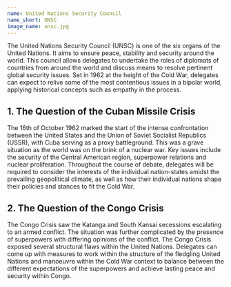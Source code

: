 ```yaml
---
name: United Nations Security Council
name_short: UNSC
image_name: unsc.jpg
---
```


The United Nations Security Council (UNSC) is one of the six organs of the 
United Nations. It aims to ensure peace, stability and security around the world. 
This council allows delegates to undertake the roles of diplomats of countries 
from around the world and discuss means to resolve pertinent global security issues. 
Set in 1962 at the height of the Cold War, delegates can expect to relive some 
of the most contentious issues in a bipolar world, applying historical concepts 
such as empathy in the process. 

## 1. The Question of the Cuban Missile Crisis
 
The 16th of October 1962 marked the start of the intense confrontation between the 
United States and the Union of Soviet Socialist Republics (USSR), with Cuba serving 
as a proxy battleground. This was a grave situation as the world was on the brink of 
a nuclear war. Key issues include the security of the Central American region, superpower 
relations and nuclear proliferation. Throughout the course of debate, delegates will be 
required to consider the interests of the individual nation-states amidst the prevailing 
geopolitical climate, as well as how their individual nations shape their policies and 
stances to fit the Cold War. 

## 2. The Question of the Congo Crisis
 
The Congo Crisis saw the Katanga and South Kansai secessions escalating to an armed 
conflict. The situation was further complicated by the presence of superpowers with 
differing opinions of the conflict. The Congo Crisis exposed several structural 
flaws within the United Nations. Delegates can come up with measures to work 
within the structure of the fledgling United Nations and manoeuvre within the 
Cold War context to balance between the different expectations of the superpowers 
and achieve lasting peace and security within Congo. 